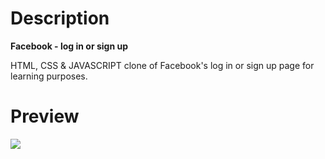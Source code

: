 # Description
**Facebook - log in or sign up**

HTML, CSS &amp; JAVASCRIPT clone of Facebook's log in or sign up page for learning purposes.

# Preview
![](https://i.epvpimg.com/WuZHaab.gif)

